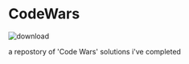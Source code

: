# CodeWars


![download](https://user-images.githubusercontent.com/126501848/235374626-45d7d791-25c2-41f7-8b3a-9f3a5627583a.png)


a repostory of 'Code Wars' solutions i've completed
